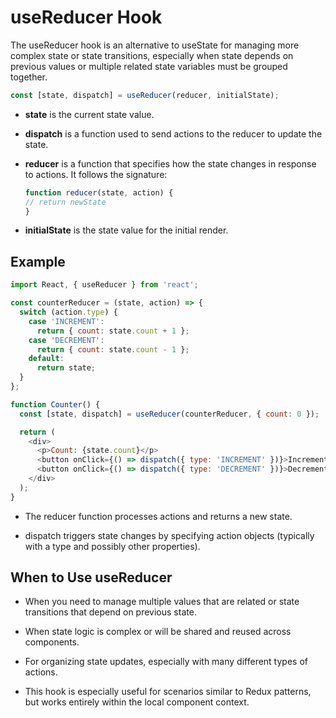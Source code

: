 # useReducer Hook

The useReducer hook is an alternative to useState for managing more complex state or state transitions, especially when state depends on previous values or multiple related state variables must be grouped together.

```js
const [state, dispatch] = useReducer(reducer, initialState);
``` 

- **state** is the current state value.
- **dispatch** is a function used to send actions to the reducer to update the state.
- **reducer** is a function that specifies how the state changes in response to actions. It follows the signature:

    ```js
    function reducer(state, action) {
    // return newState
    }
    ```

- **initialState** is the state value for the initial render.

## Example

```js
import React, { useReducer } from 'react';

const counterReducer = (state, action) => {
  switch (action.type) {
    case 'INCREMENT':
      return { count: state.count + 1 };
    case 'DECREMENT':
      return { count: state.count - 1 };
    default:
      return state;
  }
};

function Counter() {
  const [state, dispatch] = useReducer(counterReducer, { count: 0 });

  return (
    <div>
      <p>Count: {state.count}</p>
      <button onClick={() => dispatch({ type: 'INCREMENT' })}>Increment</button>
      <button onClick={() => dispatch({ type: 'DECREMENT' })}>Decrement</button>
    </div>
  );
}
```

- The reducer function processes actions and returns a new state.

- dispatch triggers state changes by specifying action objects (typically with a type and possibly other properties).

## When to Use useReducer

- When you need to manage multiple values that are related or state transitions that depend on previous state.

- When state logic is complex or will be shared and reused across components.

- For organizing state updates, especially with many different types of actions.

- This hook is especially useful for scenarios similar to Redux patterns, but works entirely within the local component context.

